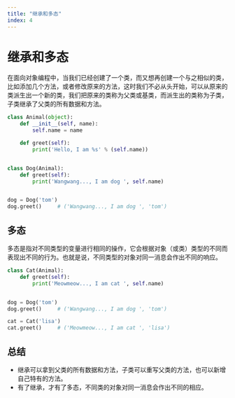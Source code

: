 ```yaml
---
title: "继承和多态"
index: 4
---
```


# 继承和多态

在面向对象编程中，当我们已经创建了一个类，而又想再创建一个与之相似的类，比如添加几个方法，或者修改原来的方法，这时我们不必从头开始，可以从原来的类派生出一个新的类，我们把原来的类称为父类或基类，而派生出的类称为子类，子类继承了父类的所有数据和方法。

```python
class Animal(object):
    def __init__(self, name):
        self.name = name

    def greet(self):
        print('Hello, I am %s' % (self.name))


class Dog(Animal):
    def greet(self):
        print('Wangwang..., I am dog ', self.name)


dog = Dog('tom')
dog.greet()     # ('Wangwang..., I am dog ', 'tom')
```

## 多态

多态是指对不同类型的变量进行相同的操作，它会根据对象（或类）类型的不同而表现出不同的行为。也就是说，不同类型的对象对同一消息会作出不同的响应。

```python
class Cat(Animal):
    def greet(self):
        print('Meowmeow..., I am cat ', self.name)


dog = Dog('tom')
dog.greet()     # ('Wangwang..., I am dog ', 'tom')

cat = Cat('lisa')
cat.greet()     # ('Meowmeow..., I am cat ', 'lisa')
```

## 总结

- 继承可以拿到父类的所有数据和方法，子类可以重写父类的方法，也可以新增自己特有的方法。
- 有了继承，才有了多态，不同类的对象对同一消息会作出不同的相应。
